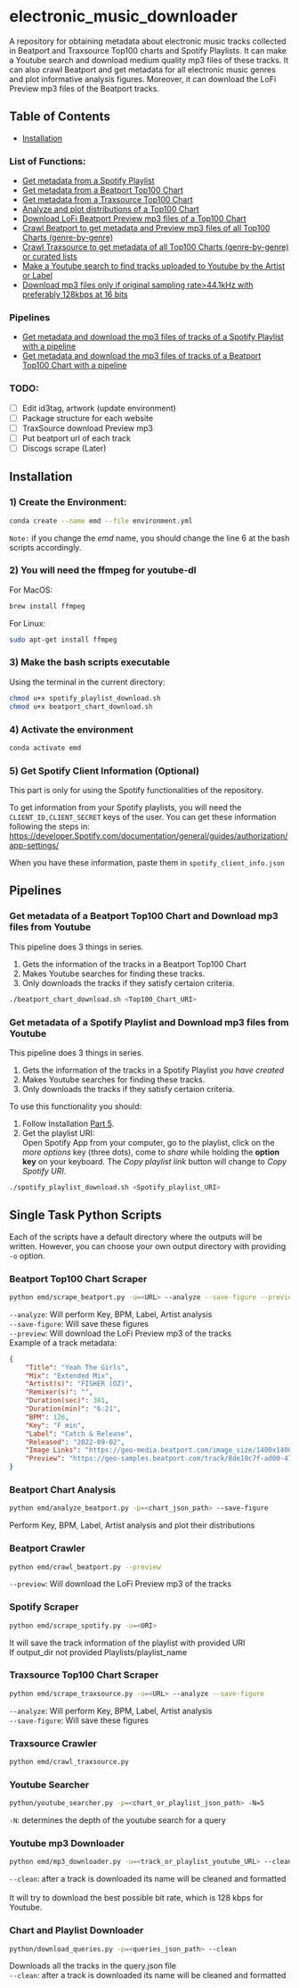 # electronic_music_downloader

A repository for obtaining metadata about electronic music tracks collected in Beatport and Traxsource Top100 charts and Spotify Playlists. It can make a Youtube search and download medium quality mp3 files of these tracks. It can also crawl Beatport and get metadata for all electronic music genres and plot informative analysis figures. Moreover, it can download the LoFi Preview mp3 files of the Beatport tracks.

## Table of Contents
* [Installation](#installation)
### List of Functions:
* [Get metadata from a Spotify Playlist](#spotify-scraper)
* [Get metadata from a Beatport Top100 Chart](#beatport-top100-chart-scraper)
* [Get metadata from a Traxsource Top100 Chart](#traxsource-top100-chart-scraper)
* [Analyze and plot distributions of a Top100 Chart](#beatport-chart-analysis)
* [Download LoFi Beatport Preview mp3 files of a Top100 Chart](#beatport-top100-chart-scraper)
* [Crawl Beatport to get metadata and Preview mp3 files of all Top100 Charts (genre-by-genre)](#beatport-crawler)
* [Crawl Traxsource to get metadata of all Top100 Charts  (genre-by-genre) or curated lists](#traxsource-crawler)
* [Make a Youtube search to find tracks uploaded to Youtube by the Artist or Label](#youtube-searcher)
* [Download mp3 files only if original sampling rate>44.1kHz with preferably 128kbps at 16 bits](#youtube-mp3-downloader)
### Pipelines
* [Get metadata and download the mp3 files of tracks of a Spotify Playlist with a pipeline](#get-metadata-of-a-spotify-playlist-and-download-mp3-files-from-youtube)
* [Get metadata and download the mp3 files of tracks of a Beatport Top100 Chart with a pipeline](#get-metadata-of-a-beatport-top100-chart-and-download-mp3-files-from-youtube)
### TODO:
- [ ] Edit id3tag, artwork (update environment)
- [ ] Package structure for each website
- [ ] TraxSource download Preview mp3
- [ ] Put beatport url of each track
- [ ] Discogs scrape (Later)

## Installation

### 1) Create the Environment:
```bash
conda create --name emd --file environment.yml
```
`Note:` if you change the *emd* name, you should change the line 6 at the bash scripts accordingly.

### 2) You will need the ffmpeg for youtube-dl

For MacOS: 
```bash
brew install ffmpeg
```
For Linux:
```bash
sudo apt-get install ffmpeg
```
### 3) Make the bash scripts executable

Using the terminal in the current directory:
```bash
chmod u+x spotify_playlist_download.sh
chmod u+x beatport_chart_download.sh
```
### 4) Activate the environment
```bash
conda activate emd
```
### 5) Get Spotify Client Information (Optional)

This part is only for using the Spotify functionalities of the repository.

To get information from your Spotify playlists, you will need the `CLIENT_ID,CLIENT_SECRET` keys of the user. You can get these information following the steps in: https://developer.Spotify.com/documentation/general/guides/authorization/app-settings/

When you have these information, paste them in `spotify_client_info.json`

## Pipelines

### Get metadata of a Beatport Top100 Chart and Download mp3 files from Youtube
This pipeline does 3 things in series.
1. Gets the information of the tracks in a Beatport Top100 Chart
2. Makes Youtube searches for finding these tracks.
3. Only downloads the tracks if they satisfy certaion criteria.

```bash
./beatport_chart_download.sh <Top100_Chart_URI>
```

### Get metadata of a Spotify Playlist and Download mp3 files from Youtube
This pipeline does 3 things in series.
1. Gets the information of the tracks in a Spotify Playlist *you have created*
2. Makes Youtube searches for finding these tracks.
3. Only downloads the tracks if they satisfy certaion criteria.

To use this functionality you should:
1. Follow Installation [Part 5](#5-get-spotify-client-information-optional).
2. Get the playlist URI:<br>
Open Spotify App from your computer, go to the playlist, click on the *more options* key (three dots), come to *share* while holding the **option key** on your keyboard. The *Copy playlist link* button will change to *Copy Spotify URI*.

```bash
./spotify_playlist_download.sh <Spotify_playlist_URI>
```

## Single Task Python Scripts
Each of the scripts have a default directory where the outputs will be written. However, you can choose your own output directory with providing `-o` option.

### Beatport Top100 Chart Scraper
```bash
python emd/scrape_beatport.py -u=<URL> --analyze --save-figure --preview
```
`--analyze`: Will perform Key, BPM, Label, Artist analysis<br>
`--save-figure`: Will save these figures<br>
`--preview`: Will download the LoFi Preview mp3 of the tracks<br>
Example of a track metadata:
```json
{
    "Title": "Yeah The Girls",
    "Mix": "Extended Mix",
    "Artist(s)": "FISHER (OZ)",
    "Remixer(s)": "",
    "Duration(sec)": 381,
    "Duration(min)": "6:21",
    "BPM": 126,
    "Key": "F min",
    "Label": "Catch & Release",
    "Released": "2022-09-02",
    "Image Links": "https://geo-media.beatport.com/image_size/1400x1400/594a3d53-5194-46f9-8ad6-5ff3f5dc4eb0.jpg",
    "Preview": "https://geo-samples.beatport.com/track/8de19c7f-ad00-47a0-ba26-f8912875284c.LOFI.mp3"
}
```

### Beatport Chart Analysis
```bash
python emd/analyze_beatport.py -p=<chart_json_path> --save-figure
```
Perform Key, BPM, Label, Artist analysis and plot their distributions

### Beatport Crawler
```bash
python emd/crawl_beatport.py --preview
```
`--preview`: Will download the LoFi Preview mp3 of the tracks

### Spotify Scraper
```bash
python emd/scrape_spotify.py -u=<URI>
```
It will save the track information of the playlist with provided URI<br>
If output_dir not provided Playlists/playlist_name

### Traxsource Top100 Chart Scraper
```bash
python emd/scrape_traxsource.py -u=<URL> --analyze --save-figure
```
`--analyze`: Will perform Key, BPM, Label, Artist analysis<br>
`--save-figure`: Will save these figures<br>

### Traxsource Crawler
```bash
python emd/crawl_traxsource.py
```

### Youtube Searcher
```bash
python/youtube_searcher.py -p=<chart_or_playlist_json_path> -N=5
```
`-N`: determines the depth of the youtube search for a query

### Youtube mp3 Downloader
```bash
python emd/mp3_downloader.py -u=<track_or_playlist_youtube_URL> --clean
```
`--clean`: after a track is downloaded its name will be cleaned and formatted<br>
<br>
It will try to download the best possible bit rate, which is 128 kbps for Youtube.<br>

### Chart and Playlist Downloader
```bash
python/download_queries.py -p=<queries_json_path> --clean
```
Downloads all the tracks in the query.json file<br>
`--clean`: after a track is downloaded its name will be cleaned and formatted<br>
